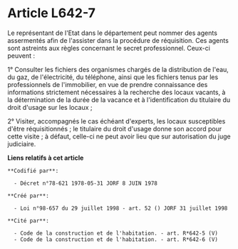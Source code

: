 # Article L642-7

Le représentant de l'Etat dans le département peut nommer des agents assermentés afin de l'assister dans la procédure de
réquisition. Ces agents sont astreints aux règles concernant le secret professionnel. Ceux-ci peuvent :

1° Consulter les fichiers des organismes chargés de la distribution de l'eau, du gaz, de l'électricité, du téléphone, ainsi
que les fichiers tenus par les professionnels de l'immobilier, en vue de prendre connaissance des informations strictement
nécessaires à la recherche des locaux vacants, à la détermination de la durée de la vacance et à l'identification du
titulaire du droit d'usage sur les locaux ;

2° Visiter, accompagnés le cas échéant d'experts, les locaux susceptibles d'être réquisitionnés ; le titulaire du droit
d'usage donne son accord pour cette visite ; à défaut, celle-ci ne peut avoir lieu que sur autorisation du juge judiciaire.

**Liens relatifs à cet article**

	**Codifié par**:

	  - Décret n°78-621 1978-05-31 JORF 8 JUIN 1978

	**Créé par**:

	  - Loi n°98-657 du 29 juillet 1998 - art. 52 () JORF 31 juillet 1998

	**Cité par**:

	  - Code de la construction et de l'habitation. - art. R*642-5 (V)
	  - Code de la construction et de l'habitation. - art. R*642-6 (V)
